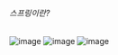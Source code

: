 ###### 스프링이란?

![image](https://user-images.githubusercontent.com/40969203/103648868-e1684200-4fa0-11eb-95b6-72f4e7703571.png)
![image](https://user-images.githubusercontent.com/40969203/103648884-e75e2300-4fa0-11eb-977a-5411f280b426.png)
![image](https://user-images.githubusercontent.com/40969203/103648908-ed540400-4fa0-11eb-853c-91febef6cf9c.png)
